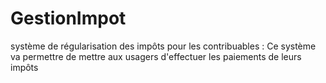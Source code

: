 # GestionImpot
système de régularisation des impôts pour les contribuables :  Ce système va permettre de mettre aux usagers d'effectuer les paiements de leurs impôts
